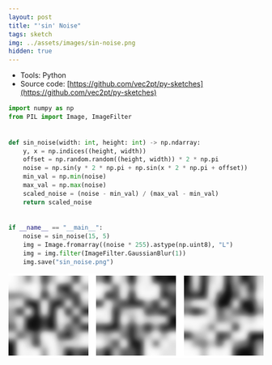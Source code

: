 ```yaml
---
layout: post
title: "'sin' Noise"
tags: sketch
img: ../assets/images/sin-noise.png
hidden: true
---
```


- Tools: Python
- Source code: [https://github.com/vec2pt/py-sketches](https://github.com/vec2pt/py-sketches)

```python
import numpy as np
from PIL import Image, ImageFilter


def sin_noise(width: int, height: int) -> np.ndarray:
    y, x = np.indices((height, width))
    offset = np.random.random((height, width)) * 2 * np.pi
    noise = np.sin(y * 2 * np.pi + np.sin(x * 2 * np.pi + offset))
    min_val = np.min(noise)
    max_val = np.max(noise)
    scaled_noise = (noise - min_val) / (max_val - min_val)
    return scaled_noise


if __name__ == "__main__":
    noise = sin_noise(15, 5)
    img = Image.fromarray((noise * 255).astype(np.uint8), "L")
    img = img.filter(ImageFilter.GaussianBlur(1))
    img.save("sin_noise.png")
```

![sin-noise1.png](../assets/images/sin-noise1.png)
